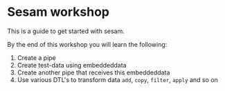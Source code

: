 # Sesam workshop
This is a guide to get started with sesam.

By the end of this workshop you will learn the following: 
1. Create a pipe
2. Create test-data using embeddeddata
3. Create another pipe that receives this embeddeddata
4. Use various DTL's to transform data `add`, `copy`, `filter`, `apply` and so on

